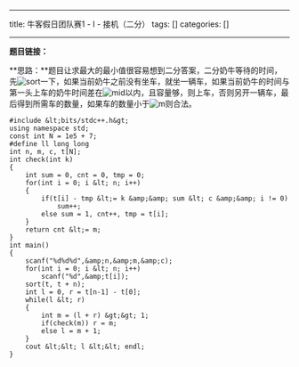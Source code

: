 
--- 
title:  牛客假日团队赛1 - I - 接机（二分） 
tags: []
categories: [] 

---
**题目链接：**

**思路：**题目让求最大的最小值很容易想到二分答案，二分奶牛等待的时间，先<img alt="sort" class="mathcode" src="https://private.codecogs.com/gif.latex?sort">一下，如果当前奶牛之前没有坐车，就坐一辆车，如果当前奶牛的时间与第一头上车的奶牛时间差在<img alt="mid" class="mathcode" src="https://private.codecogs.com/gif.latex?mid">以内，且容量够，则上车，否则另开一辆车，最后得到所需车的数量，如果车的数量小于<img alt="m" class="mathcode" src="https://private.codecogs.com/gif.latex?m">则合法。

```
#include &lt;bits/stdc++.h&gt;
using namespace std;
const int N = 1e5 + 7;
#define ll long long
int n, m, c, t[N];
int check(int k)
{
    int sum = 0, cnt = 0, tmp = 0;
    for(int i = 0; i &lt; n; i++)
    {
        if(t[i] - tmp &lt;= k &amp;&amp; sum &lt; c &amp;&amp; i != 0)
            sum++;
        else sum = 1, cnt++, tmp = t[i];
    }
    return cnt &lt;= m;
}
int main()
{
    scanf("%d%d%d",&amp;n,&amp;m,&amp;c);
    for(int i = 0; i &lt; n; i++)
        scanf("%d",&amp;t[i]);
    sort(t, t + n);
    int l = 0, r = t[n-1] - t[0];
    while(l &lt; r)
    {
        int m = (l + r) &gt;&gt; 1;
        if(check(m)) r = m;
        else l = m + 1;
    }
    cout &lt;&lt; l &lt;&lt; endl;
}

```

